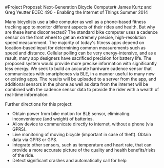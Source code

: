 #Project Proposal: Next-Generation Bicycle Computer#
James Kurtz and Greg Yeutter
ECEC 490 - Enabling the Internet of Things
Summer 2014

Many bicyclists use a bike computer as well as a phone-based fitness tracking app to monitor different aspects of their rides and health. But why are these items disconnected? The standard bike computer uses a cadence sensor on the front wheel to get an extremely precise, high-resolution speed measurement. The majority of today's fitness apps depend on location-based input for determining common measurements such as speed and distance. Cellular polling can be very energy-intensive, and as a result, many app designers have sacrificed precision for battery life. The proposed system would provide more precise information with significantly less energy. We seek to build an accurate hardware cadence sensor that communicates with smartphones via BLE, in a manner useful to many new or existing apps. The results will be uploaded to a server from the app, and additional sensors in the phone as well as data from the internet will be combined with the cadence sensor data to provide the rider with a wealth of real-time information.

Further directions for this project:
- Obtain power from bike motion for BLE sensor, eliminating inconvenience (and weight) of batteries. 
- Allow device to communicate directly to internet, without a phone (via GPRS). 
- Live monitoring of moving bicycle (important in case of theft). Obtain data via GPRS or GPS. 
- Integrate other sensors, such as temperature and heart rate, that can provide a more accurate picture of the quality and health benefits/risks of the ride. 
- Detect significant crashes and automatically call for help
